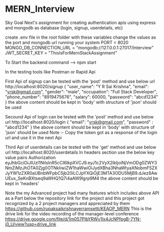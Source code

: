 # MERN_Interview
Sky Goal Next's assignment for creating authentication apis using express and mongodb as database (login,  signup, userdetails, etc)

create .env file in the root folder with these variables change the values as the port and mongodb url running your system
PORT = 8020
MONGO_DB_CONNECTION_URL = "mongodb://127.0.0.1:27017/Interview"
JWT_SECRET_KEY = "ThisIsForMernStackAssignment"

To Start the backend command    --> npm start

In the testing tools like Postman or Rapid Api 

First Api of signup can be tested with the 'post' method and use below url 
http://localhost:8020/signup
{
  "user_name": "Y R Sai Krishna",
  "email": "yrsk@gmail.com",
  "gender": "male",
  "occupation": "Full Stack Developer",
  "phone_number": "8919475676",
  "salary": 60000,
  "password": "abcd1234"
}
the above content should be kept in 'body' with structure of 'json' should be used

Secound Api of login can be tested with the 'post' method and use below url
http://localhost:8020/login
{
  "email": "yrsk@gmail.com",
  "password" : "abcd1234"
}
the above content should be kept in 'body' with structure of 'json' should be used
Note :- Copy the token got as a response of the login url and use it in the next Api

Third Api of userdetails can be tested with the 'get' method and use below url
http://localhost:8020/userdetails
In headers section use the below key value pairs
Authorization   eyJhbGciOiJIUzI1NiIsInR5cCI6IkpXVCJ9.eyJ1c2VyX2lkIjoiNjVmODg0ZWY3NmZiMzJhOTA0Zjg0OTNkIiwiZW1haWwiOiJydXBha3NhaWtyaXNobmF5ZXJyYW1zZXR0aUBnbWFpbC5jb20iLCJpYXQiOjE3MTA3ODU5MjB9.dJez8AwUEux_SeKnBXtseq9aWHQ1Q7i4aAW9lgrp9M4
the above content should be kept in 'headers'

Note the my Advanced project had many features which includes above API as a Part below the repository link for the project and this project got recognized by a 2 project managers and appreciated by them
https://github.com/rupaksaikrishnayerramsetti/KEAOP_MERN
This is the drive link for the video recording of the manager-level conference 
https://drive.google.com/file/d/1m057PIbYRWv1lx4JcNPfpgB-7YN-i0_U/view?usp=drive_link
